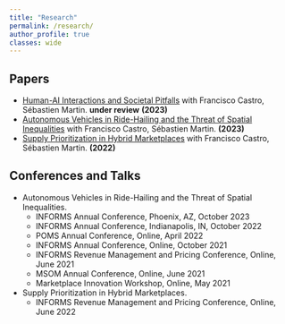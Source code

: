 ```yaml
---
title: "Research"
permalink: /research/
author_profile: true
classes: wide
---
```


## Papers
- [Human-AI Interactions and Societal Pitfalls](https://arxiv.org/abs/2309.10448) with Francisco Castro, Sébastien Martin. **under review** **(2023)**
- [Autonomous Vehicles in Ride-Hailing and the Threat of Spatial Inequalities](https://papers.ssrn.com/sol3/papers.cfm?abstract_id=4332493) with Francisco Castro, Sébastien Martin. **(2023)**
- [Supply Prioritization in Hybrid Marketplaces](https://papers.ssrn.com/sol3/papers.cfm?abstract_id=4119096) with Francisco Castro, Sébastien Martin. **(2022)**

## Conferences and Talks
- Autonomous Vehicles in Ride-Hailing and the Threat of Spatial Inequalities.     
    - INFORMS Annual Conference, Phoenix, AZ, October 2023
    - INFORMS Annual Conference, Indianapolis, IN, October 2022
    - POMS Annual Conference, Online, April 2022
    - INFORMS Annual Conference, Online, October 2021
    - INFORMS Revenue Management and Pricing Conference, Online, June 2021
    - MSOM Annual Conference, Online, June 2021
    - Marketplace Innovation Workshop, Online, May 2021
- Supply Prioritization in Hybrid Marketplaces.
    - INFORMS Revenue Management and Pricing Conference, Online, June 2022
